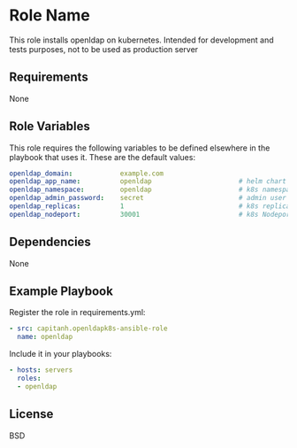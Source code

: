 Role Name
=========
This role installs openldap on kubernetes. Intended for development and tests purposes, not to be used as production server


Requirements
------------
None

Role Variables
--------------
This role requires the following variables to be defined elsewhere in the playbook that uses it. These are the default values:
```yaml
openldap_domain:            example.com
openldap_app_name:          openldap                      # helm chart release name
openldap_namespace:         openldap                      # k8s namespace
openldap_admin_password:    secret                        # admin user password
openldap_replicas:          1                             # k8s replicas count
openldap_nodeport:          30001                         # k8s Nodeport to access ldap server from outside cluster
```

Dependencies
------------
None

Example Playbook
----------------
Register the role in requirements.yml:
```yaml
- src: capitanh.openldapk8s-ansible-role
  name: openldap
```
Include it in your playbooks:
```yaml
- hosts: servers
  roles:
  - openldap
```

License
-------
BSD
